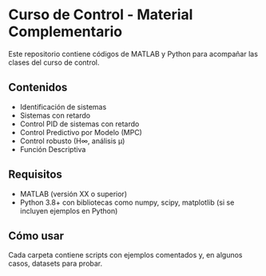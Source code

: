 # Curso de Control - Material Complementario

Este repositorio contiene códigos de MATLAB y Python para acompañar las clases del curso de control.

## Contenidos

- Identificación de sistemas
- Sistemas con retardo
- Control PID de sistemas con retardo
- Control Predictivo por Modelo (MPC)
- Control robusto (H∞, análisis μ)
- Función Descriptiva

## Requisitos

- MATLAB (versión XX o superior)
- Python 3.8+ con bibliotecas como numpy, scipy, matplotlib (si se incluyen ejemplos en Python)

## Cómo usar

Cada carpeta contiene scripts con ejemplos comentados y, en algunos casos, datasets para probar.

